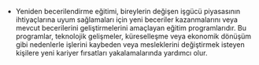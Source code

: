 - Yeniden becerilendirme eğitimi, bireylerin değişen işgücü piyasasının ihtiyaçlarına uyum sağlamaları için yeni beceriler kazanmalarını veya mevcut becerilerini geliştirmelerini amaçlayan eğitim programlarıdır. Bu programlar, teknolojik gelişmeler, küreselleşme veya ekonomik dönüşüm gibi nedenlerle işlerini kaybeden veya mesleklerini değiştirmek isteyen kişilere yeni kariyer fırsatları yakalamalarında yardımcı olur.